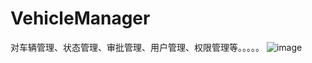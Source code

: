 # VehicleManager
对车辆管理、状态管理、审批管理、用户管理、权限管理等。。。。。
![image](https://github.com/stofly/VehicleManager/blob/master/pic_dicr/%E8%BD%A6%E8%BE%86%E7%AE%A1%E7%90%86%E9%A1%B5%E9%9D%A2.png)
